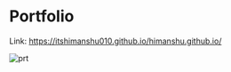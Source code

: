 # Portfolio 

Link:
https://itshimanshu010.github.io/himanshu.github.io/

![prt](https://github.com/itshimanshu010/himanshu.github.io/assets/55348957/80de4846-bb73-491d-9835-db81404e6237)
